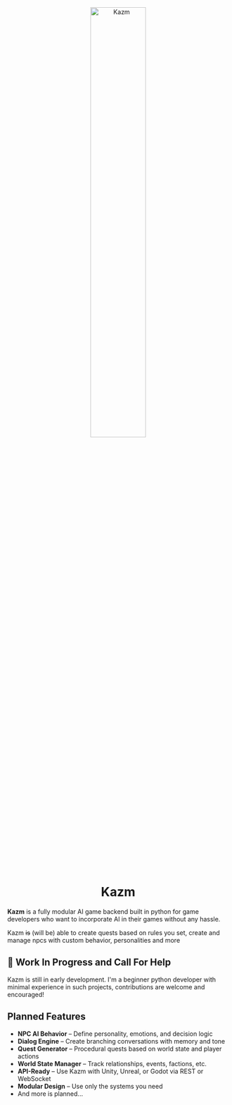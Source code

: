 <div align="center">
  <img src="assets/logo/kazm.png" width="50%" height="50%" alt="Kazm">
  <h1>Kazm</h1>
</div>

**Kazm** is a fully modular AI game backend built in python for game developers who want to incorporate AI in their games without any hassle. 

Kazm ~~is~~ (will be) able to create quests based on rules you set, create and manage npcs with custom behavior, personalities and more

## 🚧 Work In Progress and Call For Help

Kazm is still in early development. I'm a beginner python developer with minimal experience in such projects, contributions are welcome and encouraged!

## Planned Features
- **NPC AI Behavior** – Define personality, emotions, and decision logic
- **Dialog Engine** – Create branching conversations with memory and tone
- **Quest Generator** – Procedural quests based on world state and player actions
- **World State Manager** – Track relationships, events, factions, etc.
- **API-Ready** – Use Kazm with Unity, Unreal, or Godot via REST or WebSocket
- **Modular Design** – Use only the systems you need
- And more is planned...